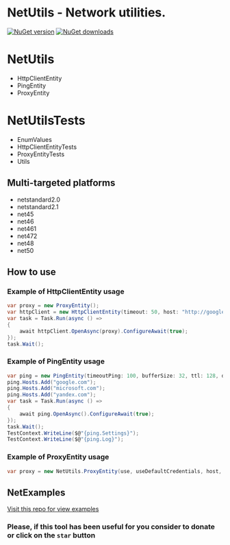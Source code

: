 # **NetUtils** - Network utilities.

[![NuGet version](https://img.shields.io/nuget/v/NetUtils.svg?style=flat)](https://www.nuget.org/packages/NetUtils/)
[![NuGet downloads](https://img.shields.io/nuget/dt/NetUtils.svg)](https://www.nuget.org/packages/NetUtils/)

# NetUtils
- HttpClientEntity
- PingEntity
- ProxyEntity

# NetUtilsTests
- EnumValues
- HttpClientEntityTests
- ProxyEntityTests
- Utils

## Multi-targeted platforms
- netstandard2.0
- netstandard2.1
- net45
- net46
- net461
- net472
- net48
- net50

## How to use
### Example of HttpClientEntity usage
```C#
var proxy = new ProxyEntity();
var httpClient = new HttpClientEntity(timeout: 50, host: "http://google.com/");
var task = Task.Run(async () =>
{
    await httpClient.OpenAsync(proxy).ConfigureAwait(true);
});
task.Wait();
```
### Example of PingEntity usage
```C#
var ping = new PingEntity(timeoutPing: 100, bufferSize: 32, ttl: 128, dontFragment: true, timeoutTask: 1000, useRepeat: false);
ping.Hosts.Add("google.com");
ping.Hosts.Add("microsoft.com");
ping.Hosts.Add("yandex.com");
var task = Task.Run(async () =>
{
    await ping.OpenAsync().ConfigureAwait(true);
});
task.Wait();
TestContext.WriteLine($@"{ping.Settings}");
TestContext.WriteLine($@"{ping.Log}");
```
### Example of ProxyEntity usage
```C#
var proxy = new NetUtils.ProxyEntity(use, useDefaultCredentials, host, port, domain, username, password);
```
## NetExamples
[Visit this repo for view examples](https://github.com/DamianMorozov/NetExamples)

### Please, if this tool has been useful for you consider to donate or click on the `star` button
